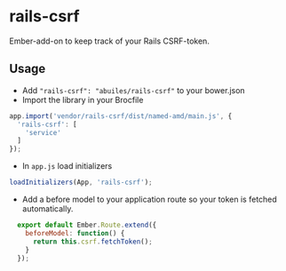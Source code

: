 rails-csrf
==========
Ember-add-on to keep track of your Rails CSRF-token.

Usage
-----
* Add `"rails-csrf": "abuiles/rails-csrf"` to your bower.json
* Import the library in your Brocfile

```js
app.import('vendor/rails-csrf/dist/named-amd/main.js', {
  'rails-csrf': [
    'service'
  ]
});
```
* In `app.js` load initializers
```js
loadInitializers(App, 'rails-csrf');
```

* Add a before model to your application route so your token is
  fetched automatically.

```js
  export default Ember.Route.extend({
    beforeModel: function() {
      return this.csrf.fetchToken();
    }
  });
```
